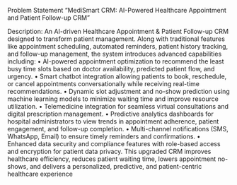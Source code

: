 Problem Statement
“MediSmart CRM: AI-Powered Healthcare Appointment and Patient Follow-up CRM”

Description:
An AI-driven Healthcare Appointment & Patient Follow-up CRM designed to transform patient management. Along with traditional features like appointment scheduling, automated reminders, patient history tracking, and follow-up management, the system introduces advanced capabilities including:
•
AI-powered appointment optimization to recommend the least busy time slots based on doctor availability, predicted patient flow, and urgency.
•
Smart chatbot integration allowing patients to book, reschedule, or cancel appointments conversationally while receiving real-time recommendations.
•
Dynamic slot adjustment and no-show prediction using machine learning models to minimize waiting time and improve resource utilization.
•
Telemedicine integration for seamless virtual consultations and digital prescription management.
•
Predictive analytics dashboards for hospital administrators to view trends in appointment adherence, patient engagement, and follow-up completion.
•
Multi-channel notifications (SMS, WhatsApp, Email) to ensure timely reminders and confirmations.
•
Enhanced data security and compliance features with role-based access and encryption for patient data privacy.
This upgraded CRM improves healthcare efficiency, reduces patient waiting time, lowers appointment no-shows, and delivers a personalized, predictive, and patient-centric healthcare experience

